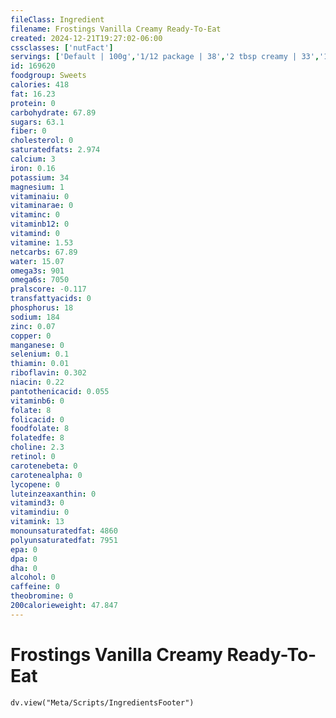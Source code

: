 ```yaml
---
fileClass: Ingredient
filename: Frostings Vanilla Creamy Ready-To-Eat
created: 2024-12-21T19:27:02-06:00
cssclasses: ['nutFact']
servings: ['Default | 100g','1/12 package | 38','2 tbsp creamy | 33','1 package (16 oz) | 462']
id: 169620
foodgroup: Sweets
calories: 418
fat: 16.23
protein: 0
carbohydrate: 67.89
sugars: 63.1
fiber: 0
cholesterol: 0
saturatedfats: 2.974
calcium: 3
iron: 0.16
potassium: 34
magnesium: 1
vitaminaiu: 0
vitaminarae: 0
vitaminc: 0
vitaminb12: 0
vitamind: 0
vitamine: 1.53
netcarbs: 67.89
water: 15.07
omega3s: 901
omega6s: 7050
pralscore: -0.117
transfattyacids: 0
phosphorus: 18
sodium: 184
zinc: 0.07
copper: 0
manganese: 0
selenium: 0.1
thiamin: 0.01
riboflavin: 0.302
niacin: 0.22
pantothenicacid: 0.055
vitaminb6: 0
folate: 8
folicacid: 0
foodfolate: 8
folatedfe: 8
choline: 2.3
retinol: 0
carotenebeta: 0
carotenealpha: 0
lycopene: 0
luteinzeaxanthin: 0
vitamind3: 0
vitamindiu: 0
vitamink: 13
monounsaturatedfat: 4860
polyunsaturatedfat: 7951
epa: 0
dpa: 0
dha: 0
alcohol: 0
caffeine: 0
theobromine: 0
200calorieweight: 47.847
---
```


# Frostings Vanilla Creamy Ready-To-Eat

```dataviewjs
dv.view("Meta/Scripts/IngredientsFooter")
```